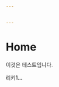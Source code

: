 ```yaml
---


---
```


<h1 id="home">Home</h1>
<p>이것은 테스트입니다.</p>
<p>리키1…</p>

<!--stackedit_data:
eyJoaXN0b3J5IjpbMTQ5ODU4MDE5Nl19
-->